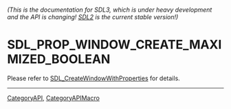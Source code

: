 ###### (This is the documentation for SDL3, which is under heavy development and the API is changing! [SDL2](https://wiki.libsdl.org/SDL2/) is the current stable version!)
# SDL_PROP_WINDOW_CREATE_MAXIMIZED_BOOLEAN

Please refer to [SDL_CreateWindowWithProperties](SDL_CreateWindowWithProperties) for details.

----
[CategoryAPI](CategoryAPI), [CategoryAPIMacro](CategoryAPIMacro)

